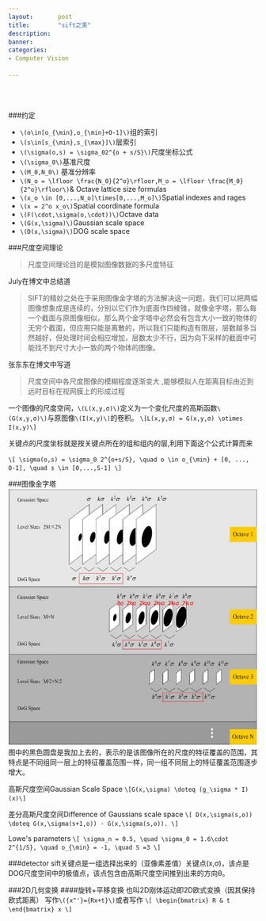 ```yaml
---
layout:       post
title:        "sift之美"
description: 
banner: 
categories: 
- Computer Vision

---
```


<br></br>

###约定
- `\(o\in[o_{\min},o_{\min}+O-1]\)`组的索引
- `\(s\in[s_{\min},s_{\max}]\)`层索引
- `\(\sigma(o,s) = \sigma_02^{o + s/S}\)`尺度坐标公式
- `\(\sigma_0\)`基准尺度
- `\(M_0,N_0\)` 基准分辨率
- `\(N_o = \lfloor \frac{N_0}{2^o}\rfloor,M_o = \lfloor \frac{M_0}{2^o}\rfloor\)`& Octave lattice size formulas
- `\(x_o \in [0,...,N_o]\times[0,...,M_o]\)`Spatial indexes and rages
- `\(x = 2^o x_o\)`Spatial coordinate formula
- `\(F(\cdot,\sigma(o,\cdot))\)`Octave data
- `\(G(x,\sigma)\)`Gaussian scale space
- `\(D(x,\sigma)\)`DOG scale space

###尺度空间理论

> 尺度空间理论目的是模拟图像数据的多尺度特征

July在博文中总结道

> SIFT的精妙之处在于采用图像金字塔的方法解决这一问题，我们可以把两幅图像想象成是连续的，分别以它们作为底面作四棱锥，就像金字塔，那么每一个截面与原图像相似，那么两个金字塔中必然会有包含大小一致的物体的无穷个截面，但应用只能是离散的，所以我们只能构造有限层，层数越多当然越好，但处理时间会相应增加，层数太少不行，因为向下采样的截面中可能找不到尺寸大小一致的两个物体的图像。

张东东在博文中写道
> 尺度空间中各尺度图像的模糊程度逐渐变大 ,能够模拟人在距离目标由近到远时目标在视网膜上的形成过程

一个图像的尺度空间，`\(L(x,y,σ)\)`定义为一个变化尺度的高斯函数`\(G(x,y,σ)\)`与原图像`\(I(x,y)\)`的卷积。
`\[L(x,y,σ) = G(x,y,σ) \otimes I(x,y)\]`


关键点的尺度坐标就是按关键点所在的组和组内的层,利用下面这个公式计算而来

`\[
  \sigma(o,s) = \sigma_0 2^{o+s/S},
  \quad o \in o_{\min} + [0, ..., O-1],
  \quad s \in [0,...,S-1]
\]`

###图像金字塔
![](/img/posts/sift_figure1.png)
图中的黑色圆盘是我加上去的，表示的是该图像所在的尺度的特征覆盖的范围，其特点是不同组同一层上的特征覆盖范围一样，同一组不同层上的特征覆盖范围逐步增大。

高斯尺度空间Gaussian Scale Space
`\[G(x,\sigma) \doteq (g_\sigma * I)(x)\]`


差分高斯尺度空间Difference of Gaussians scale space
`\[
  D(x,\sigma(s,o)) \doteq G(x,\sigma(s+1,o)) - G(x,\sigma(s,o)).
\]`

Lowe's parameters
`
\[
\sigma_n = 0.5,
\quad
\sigma_0 = 1.6\cdot 2^{1/S},
\quad
o_{\min} = -1,
\quad
S =3
\]
`

###detector
sift关键点是一组选择出来的（亚像素差值）关键点(x,σ)，该点是DOG尺度空间中的极值点，该点包含由高斯尺度空间推到出来的方向θ。

###2D几何变换
####旋转+平移变换
也叫2D刚体运动即2D欧式变换（因其保持欧式距离）
写作`\({x^'}={Rx+t}\)`或者写作
`\[
\begin{bmatrix}
R & t
\end{bmatrix}
x
\]`
